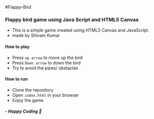 #Flappy-Bird 
### Flappy bird game using Java Script and HTML5 Canvas
- This is a simple game created using HTML5 Canvas and JavaScript.
- made by Shivam Kumar

#### How to play
- Press `up arrow` to move up the bird 
- Press `Down arrow` to down the bird 
- Try to avoid the pipes/ obstacles


#### How to run
- Clone the repository
- Open `index.html` in your browser
- Enjoy the game


##### - Happy Coding 🚀

